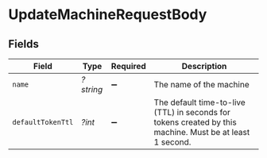 # UpdateMachineRequestBody


## Fields

| Field                                                                                                    | Type                                                                                                     | Required                                                                                                 | Description                                                                                              |
| -------------------------------------------------------------------------------------------------------- | -------------------------------------------------------------------------------------------------------- | -------------------------------------------------------------------------------------------------------- | -------------------------------------------------------------------------------------------------------- |
| `name`                                                                                                   | *?string*                                                                                                | :heavy_minus_sign:                                                                                       | The name of the machine                                                                                  |
| `defaultTokenTtl`                                                                                        | *?int*                                                                                                   | :heavy_minus_sign:                                                                                       | The default time-to-live (TTL) in seconds for tokens created by this machine. Must be at least 1 second. |